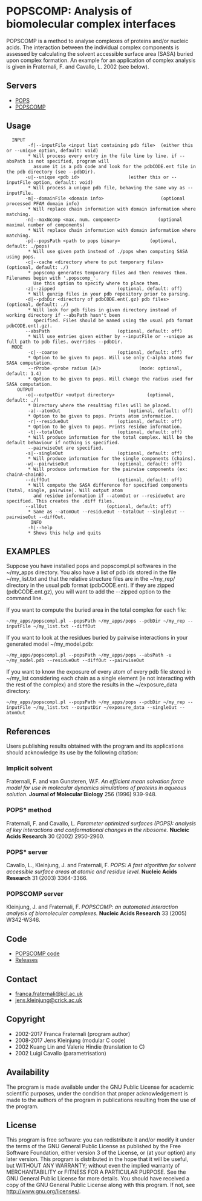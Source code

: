 # POPSCOMP: Analysis of biomolecular complex interfaces
POPSCOMP is a method to analyse complexes of proteins and/or nucleic acids.
The interaction between the individual complex components is assessed by 
calculating the solvent accessible surface area (SASA) buried upon complex
formation. An example for an application of complex analysis is given in
Fraternali, F. and Cavallo, L. 2002 (see below).


## Servers
* [POPS](http://mathbio.crick.ac.uk/wiki/POPS)
* [POPSCOMP](http://mathbio.crick.ac.uk/wiki/POPSCOMP)


## Usage
```
  INPUT
        -f|--inputFile <input list containing pdb file>  (either this or --unique option, default: void)
        * Will process every entry in the file line by line. if --absPath is not specified, program will
          assume it is a pdb code and look for the pdbCODE.ent file in the pdb directory (see --pdbDir).
       -u|--unique <pdb id>                  (either this or --inputFile option, default: void)
        * Will process a unique pdb file, behaving the same way as --inputFile.
       -m|--domainFile <domain info>                     (optional processed PFAM domain info)
        * Will replace chain information with domain information where matching.
       -n|--maxNcomp <max. num. component>              (optional maximal number of components)
        * Will replace chain information with domain information where matching.
       -p|--popsPath <path to pops binary>           (optional, default: ./pops)
        * Will use given path instead of ./pops when computing SASA using pops.
       -c|--cache <directory where to put temporary files>   (optional, default: ./)
        * popscomp generates temporary files and then removes them. Filenames begin with '.popscomp_'.
          Use this option to specify where to place them.
       -z|--zipped                       (optional, default: off)
        * Will gunzip files in your pdb repository prior to parsing.
       -d|--pdbDir <directory of pdbCODE.ent(.gz) pdb files> (optional, default: ./)
        * Will look for pdb files in given directory instead of working directory if --absPath hasn't been
          specified. Files should be named using the usual pdb format pdbCODE.ent(.gz).
       --absPath                         (optional, default: off)
        * Will use entries given either by --inputFile or --unique as full path to pdb files. overrides --pdbDir.
  MODE
        -c|--coarse                      (optional, default: off)
        * Option to be given to pops. Will use only C-alpha atoms for SASA computation.
        --rProbe <probe radius [A]>              (mode: optional, default: 1.4)
        * Option to be given to pops. Will change the radius used for SASA computation.
	OUTPUT
       -o|--outputDir <output directory>            (optional, default: ./)
        * Directory where the resulting files will be placed.
        -a|--atomOut                         (optional, default: off)
        * Option to be given to pops. Prints atom information.
        -r|--residueOut                  (optional, default: off)
        * Option to be given to pops. Prints residue information.
        -t|--totalOut                    (optional, default: off)
        * Will produce information for the total complex. Will be the default behaviour if nothing is specified.
        --pairwiseOut are specified.
       -s|--singleOut                    (optional, default: off)
        * Will produce information for the single components (chains).
       -w|--pairwiseOut                  (optional, default: off)
        * Will produce information for the pairwise components (ex: chainA-chainB).
       --diffOut                         (optional, default: off)
        * Will compute the SASA difference for specified components (total, single, pairwise). Will output atom
          and residue information if --atomOut or --residueOut are specified. This creates the .diff files.
       --allOut                      (optional, default: off)
        * Same as --atomOut --residueOut --totalOut --singleOut --pairwiseOut --diffOut.
         INFO
        -h|--help
        * Shows this help and quits
```

## EXAMPLES
Suppose you have installed pops and popscompl.pl softwares in the ~/my_apps directory. You also have
a list of pdb ids stored in the file ~/my_list.txt and that the relative structure files are in the 
~/my_rep/ directory in the usual pdb format (pdbCODE.ent). If they are zipped (pdbCODE.ent.gz), you
will want to add the --zipped option to the command line.

If you want to compute the buried area in the total complex for each file:
```
~/my_apps/popscompl.pl --popsPath ~/my_apps/pops --pdbDir ~/my_rep --inputFile ~/my_list.txt --diffOut
```

If you want to look at the residues buried by pairwise interactions in your generated model ~/my_model.pdb:
```
~/my_apps/popscompl.pl --popsPath ~/my_apps/pops --absPath -u ~/my_model.pdb --residueOut --diffOut --pairwiseOut
```
If you want to know the exposure of every atom of every pdb file stored in ~/my_list considering each chain as a single
element (ie not interacting with the rest of the complex) and store the results in the ~/exposure_data directory:
```
~/my_apps/popscompl.pl --popsPath ~/my_apps/pops --pdbDir ~/my_rep --inputFile ~/my_list.txt --outputDir ~/exposure_data --singleOut --atomOut
```

## References
Users publishing results obtained with the program and its applications
should acknowledge its use by the following citation:

### Implicit solvent
   Fraternali, F. and van Gunsteren, W.F.
   *An efficient mean solvation force model for use in molecular dynamics simulations of proteins in aqueous solution.*
   **Journal of Molecular Biology** 256 (1996) 939-948.

### POPS* method
   Fraternali, F. and Cavallo, L.
   *Parameter optimized surfaces (POPS): analysis of key interactions and conformational changes in the ribosome.*
   **Nucleic Acids Research** 30 (2002) 2950-2960.

### POPS* server
   Cavallo, L., Kleinjung, J. and Fraternali, F.
   *POPS: A fast algorithm for solvent accessible surface areas at atomic and residue level.*
   **Nucleic Acids Research** 31 (2003) 3364-3366.

### POPSCOMP server
   Kleinjung, J. and Fraternali, F.
   *POPSCOMP: an automated interaction analysis of biomolecular complexes.*
   **Nucleic Acids Research** 33 (2005) W342-W346.

## Code
* [POPSCOMP code](https://github.com/jkleinj/POPSCOMP)
* [Releases](https://github.com/jkleinj/POPSCOMP/releases)


## Contact
* franca.fraternali@kcl.ac.uk
* jens.kleinjung@crick.ac.uk


## Copyright
* 2002-2017 Franca Fraternali (program author)
* 2008-2017 Jens Kleinjung (modular C code)
* 2002 Kuang Lin and Valerie Hindie (translation to C)
* 2002 Luigi Cavallo (parametrisation)


## Availability
The program is made available under the GNU Public License for academic
scientific purposes, under the condition that proper acknowledgement
is made to the authors of the program in publications resulting from the use
of the program.


## License
This program is free software: you can redistribute it and/or modify
it under the terms of the GNU General Public License as published by
the Free Software Foundation, either version 3 of the License, or
(at your option) any later version.
This program is distributed in the hope that it will be useful,
but WITHOUT ANY WARRANTY; without even the implied warranty of
MERCHANTABILITY or FITNESS FOR A PARTICULAR PURPOSE.  See the
GNU General Public License for more details.
You should have received a copy of the GNU General Public License
along with this program.  If not, see <http://www.gnu.org/licenses/>.

